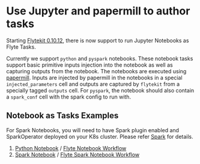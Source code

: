 # Use Jupyter and papermill to author tasks

Starting [Flytekit 0.10.12](https://github.com/lyft/flytekit/releases/tag/v0.10.12), there is now support  to run Jupyter Notebooks as Flyte Tasks.

Currently we support  `python` and `pyspark` notebooks. 
These notebook tasks support basic primitive inputs injection into the notebook as well as capturing outputs from the notebook. The notebooks are executed using [papermill](https://papermill.readthedocs.io/en/latest/).
Inputs are injected by papermill in the notebooks in a special `injected_parameters` cell and outputs are captured by `flytekit` from a specially tagged `outputs` cell. For `pyspark`,  the notebook should also contain a  `spark_conf` cell with the spark config to run with. 


## Notebook as Tasks Examples
For Spark Notebooks, you will need to have Spark plugin enabled and SparkOperator deployed on your K8s cluster. Please refer [Spark](../../../plugins/spark/README.md) for details.

1. [Python Notebook](python-notebook.ipynb) / [Flyte Notebook Workflow](python_notebook_wf.py)
2. [Spark Notebook](spark-notebook.ipynb) / [Flyte Spark Notebook Workflow](spark_notebook_wf.py)


